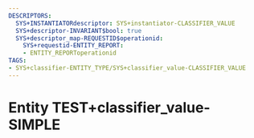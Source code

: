 ```yaml
---
DESCRIPTORS:
  SYS+INSTANTIATORdescriptor: SYS+instantiator-CLASSIFIER_VALUE
  SYS+descriptor-INVARIANT$bool: true
  SYS+descriptor_map-REQUESTID$operationid:
    SYS+requestid-ENTITY_REPORT:
    - ENTITY_REPORToperationid
TAGS:
- SYS+classifier-ENTITY_TYPE/SYS+classifier_value-CLASSIFIER_VALUE
---
```

# Entity TEST+classifier_value-SIMPLE

